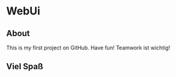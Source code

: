 # WebUi

## About
This is my first project on GitHub. Have fun!
Teamwork ist wichtig!

## Viel Spaß
